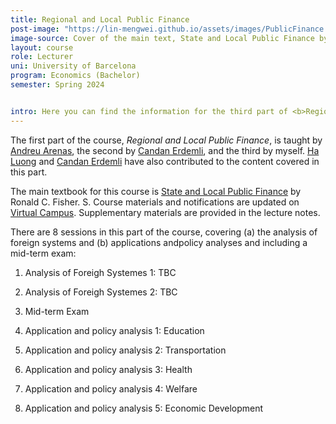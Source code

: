 ```yaml
---
title: Regional and Local Public Finance
post-image: "https://lin-mengwei.github.io/assets/images/PublicFinance.png"
image-source: Cover of the main text, State and Local Public Finance by Ronald Fisher. 
layout: course
role: Lecturer
uni: University of Barcelona
program: Economics (Bachelor)
semester: Spring 2024


intro: Here you can find the information for the third part of <b>Regional and Local Public Finance</b>.
---
```



The first part of the course, *Regional and Local Public Finance*, is taught by [Andreu Arenas](https://sites.google.com/site/andreuarenasweb/home), the second by [Candan Erdemli](https://ieb.ub.edu/en/researcher/erdemli-candan/), and the third by myself. [Ha Luong](https://haluong.weebly.com/) and [Candan Erdemli](https://ieb.ub.edu/en/researcher/erdemli-candan/) have also contributed to the content covered in this part.

The main textbook for this course is [State and Local Public Finance](https://www.routledge.com/State-and-Local-Public-Finance/Fisher/p/book/9780367467234) by Ronald C. Fisher. S. Course materials and notifications are updated on [Virtual Campus](https://www.campusvirtual.ub.edu/). Supplementary materials are provided in the lecture notes.

There are 8 sessions in this part of the course, covering (a) the analysis of foreign systems and (b) applications andpolicy analyses and including a mid-term exam:

1. Analysis of Foreigh Systemes 1: TBC

2. Analysis of Foreigh Systemes 2: TBC

3. Mid-term Exam

4. Application and policy analysis 1: Education

5. Application and policy analysis 2: Transportation

6. Application and policy analysis 3: Health

7. Application and policy analysis 4: Welfare

8. Application and policy analysis 5: Economic Development
